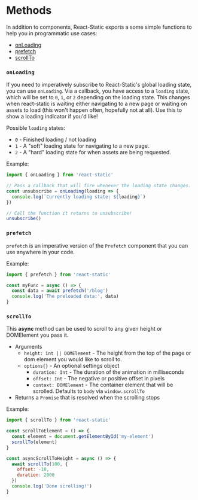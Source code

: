 # Methods

In addition to components, React-Static exports a some simple functions to help you in programmatic use cases:

* [onLoading](/docs/methods/#onloading)
* [prefetch](/docs/methods/#prefetch)
* [scrollTo](/docs/methods/#scrollto)

### `onLoading`

If you need to imperatively subscribe to React-Static's global loading state, you can use `onLoading`. Via a callback, you have access to a `loading` state, which will be set to `0`, `1`, or `2` depending on the loading state. This changes when react-static is waiting either navigating to a new page or waiting on assets to load (this won't happen often, hopefully not at all). Use this to show a loading indicator if you'd like!

Possible `loading` states:

* `0` - Finished loading / not loading
* `1` - A "soft" loading state for navigating to a new page.
* `2` - A "hard" loading state for when assets are being requested.

Example:

```javascript
import { onLoading } from 'react-static'

// Pass a callback that will fire whenever the loading state changes.
const unsubscribe = onLoading(loading => {
  console.log(`Currently loading state: ${loading}`)
})

// Call the function it returns to unsubscribe!
unsubscribe()
```

### `prefetch`

`prefetch` is an imperative version of the `Prefetch` component that you can use anywhere in your code.

Example:

```javascript
import { prefetch } from 'react-static'

const myFunc = async () => {
  const data = await prefetch('/blog')
  console.log('The preloaded data:', data)
}
```

### `scrollTo`

This **async** method can be used to scroll to any given height or DOMElement you pass it.

* Arguments
  * `height: int || DOMElement` - The height from the top of the page or dom element you would like to scroll to.
  * `options{}` - An optional settings object
    * `duration: Int` - The duration of the animation in milliseconds
    * `offset: Int` - The negative or positive offset in pixels
    * `context: DOMElement` - The container element that will be scrolled. Defaults to `body` via `window.scrollTo`
* Returns a `Promise` that is resolved when the scrolling stops

Example:

```javascript
import { scrollTo } from 'react-static'

const scrollToElement = () => {
  const element = document.getElementById('my-element')
  scrollTo(element)
}

const asyncScrollToHeight = async () => {
  await scrollTo(100, {
    offset: -10,
    duration: 2000
  })
  console.log('Done scrolling!')
}
```
